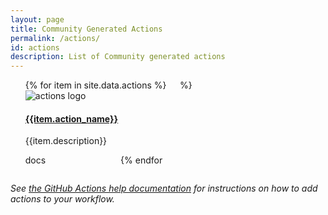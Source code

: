```yaml
---
layout: page
title: Community Generated Actions
permalink: /actions/
id: actions
description: List of Community generated actions
---
```


<ul class="gen-list" style="column-count: 2">
    {% for item in site.data.actions %}
    <li class="image-right" style="display: inline-block;">
      <img src="{{item.logo_url}}" alt="actions logo"/>
      <a href="{{item.marketplace_link}}"><h4>{{item.action_name}}</h4></a>
      <p>{{item.description}}</p>
      <p>docs</p>
    </li>
    {% endfor %}
</ul>


*See [the GitHub Actions help documentation](https://help.github.com/en/actions) for instructions on how to add actions to your workflow.*
